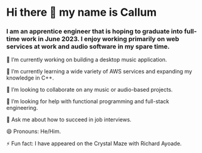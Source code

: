 # Hi there 👋 my name is Callum

<!--
**callumjohnspiller/callumjohnspiller** is a ✨ _special_ ✨ repository because its `README.md` (this file) appears on your GitHub profile.

Here are some ideas to get you started:

-->

### I am an apprentice engineer that is hoping to graduate into full-time work in June 2023. I enjoy working primarily on web services at work and audio software in my spare time.

🔭 I’m currently working on building a desktop music application.

🌱 I’m currently learning a wide variety of AWS services and expanding my knowledge in C++.

👯 I’m looking to collaborate on any music or audio-based projects.

🤔 I’m looking for help with functional programming and full-stack engineering.

💬 Ask me about how to succeed in job interviews.

😄 Pronouns: He/Him.

⚡ Fun fact: I have appeared on the Crystal Maze with Richard Ayoade.
